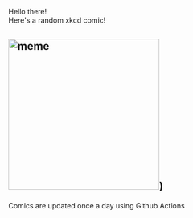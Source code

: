 Hello there! <br>Here's a random xkcd comic!<br>
## <img src="https://imgs.xkcd.com/comics/python.png" alt="meme" width="300"/>)<br>
Comics are updated once a day using Github Actions